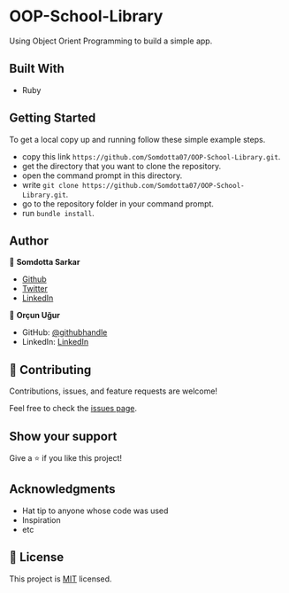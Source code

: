# OOP-School-Library
Using Object Orient Programming to build a simple app.
## Built With

- Ruby


## Getting Started

To get a local copy up and running follow these simple example steps.

- copy this link `https://github.com/Somdotta07/OOP-School-Library.git`.
- get the directory that you want to clone the repository.
- open the command prompt in this directory.
- write `git clone https://github.com/Somdotta07/OOP-School-Library.git`.
- go to the repository folder in your command prompt.
- run `bundle install`.

## Author

👤 **Somdotta Sarkar**

- [Github](https://github.com/Somdotta07)
- [Twitter](https://github.com/Somdotta07)
- [LinkedIn](www.linkedin.com/in/somdottasarkar)

👤 **Orçun Uğur**

- GitHub: [@githubhandle](https://github.com/luftedar)
- LinkedIn: [LinkedIn](https://www.linkedin.com/in/orcunugur)

## 🤝 Contributing

Contributions, issues, and feature requests are welcome!

Feel free to check the [issues page](../../issues/).

## Show your support

Give a ⭐️ if you like this project!

## Acknowledgments

- Hat tip to anyone whose code was used
- Inspiration
- etc

## 📝 License

This project is [MIT](./MIT.md) licensed.
